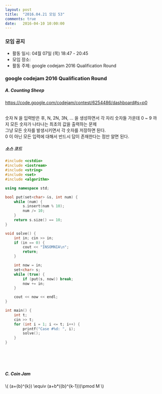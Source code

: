 ```yaml
---
layout: post
title:  "2016.04.21 모임 53"
comments: true
date:   2016-04-10 10:00:00
---
```


### 모임 공지

- 활동 일시: 04월 07일 (목) 18:47 - 20:45
- 모임 장소: 
- 활동 주제: google codejam 2016  Qualification Round


### google codejam 2016  Qualification Round

##### A. Counting Sheep

https://code.google.com/codejam/contest/6254486/dashboard#s=p0

<br>
숫자 N 을 입력받은 후,
N, 2N, 3N, ... 을 생성하면서 각 자리 숫자들 가운데 0 ~ 9 까지 모든 숫자가 나타나는 최초의 값을 출력하는 문제

<br>
그냥 모든 숫자를 발생시키면서 각 숫자를 저장하면 된다.
<br>
0 이 아닌 모든 입력에 대해서 반드시 답이 존재한다는 점만 알면 된다.


##### 소스 코드

```cpp
#include <cstdio>
#include <iostream>
#include <string>
#include <set>
#include <algorithm>

using namespace std;

bool put(set<char> &s, int num) {
    while (num) {
        s.insert(num % 10);
        num /= 10;
    }
    return s.size() == 10;
}

void solve() {
    int in; cin >> in;
    if (in == 0) {
        cout << "INSOMNIA\n";
        return;
    }

    int now = in;
    set<char> s;
    while (true) {
        if (put(s, now)) break;
        now += in;
    }

    cout << now << endl;
}

int main() {
    int t;
    cin >> t;
    for (int i = 1; i <= t; i++) {
        printf("Case #%d: ", i);
        solve();
    }
}
```

<br>
<br>
<br>

##### C. Coin Jam

\\( (a+{b}^{k}) \equiv (a+b*({b}^{k-1}))\pmod M \\) 
